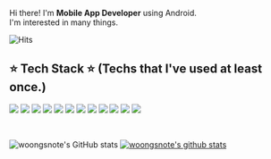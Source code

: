 
Hi there! I'm **Mobile App Developer** using Android.
<br/>
I'm interested in many things.

![Hits](https://hits.seeyoufarm.com/api/count/incr/badge.svg?url=https%3A%2F%2Fgithub.com%2Fwoongsnote&count_bg=%233DC83D&title_bg=%232261EB&icon=android.svg&icon_color=%23E7E7E7&title=hits&edge_flat=false)
  
## ⭐ Tech Stack ⭐ (Techs that I've used at least once.) 

<p>
  <img src="https://img.shields.io/badge/Android-3DDC84?style=for-the-badge&logo=Android&logoColor=white"/>
  <img src="https://img.shields.io/badge/KOTLIN-000000?style=for-the-badge&logo=kotlin&logoColor=white"> 
  <img src="https://img.shields.io/badge/JAVA-007396?style=for-the-badge&logo=java&logoColor=white">
  
  <img src="https://img.shields.io/badge/html-E34F26?style=for-the-badge&logo=html5&logoColor=white"> 
  <img src="https://img.shields.io/badge/css-1572B6?style=for-the-badge&logo=css3&logoColor=white"> 
  <img src="https://img.shields.io/badge/JavaScript-F7DF1E?style=for-the-badge&logo=JavaScript&logoColor=white"/> 
    <img src="https://img.shields.io/badge/bootstrap-7952B3?style=for-the-badge&logo=bootstrap&logoColor=white">
  <img src="https://img.shields.io/badge/jquery-0769AD?style=for-the-badge&logo=jquery&logoColor=white">
  <img src="https://img.shields.io/badge/react-61DAFB?style=for-the-badge&logo=react&logoColor=black">
  
  <img src="https://img.shields.io/badge/MongoDB-47A248?style=for-the-badge&logo=MongoDB&logoColor=white"/> 
  <img src="https://img.shields.io/badge/Amazon AWS-232F3E?style=for-the-badge&logo=Amazon%20AWS&logoColor=white"/>
  <img src="https://img.shields.io/badge/github-181717?style=for-the-badge&logo=github&logoColor=white"> 

</p>
<br/>

![woongsnote's GitHub stats](https://github-readme-stats.vercel.app/api?username=woongsnote&hide=stars&show_icons=true&theme=default)
[![woongsnote's github stats](https://github-readme-stats.vercel.app/api/top-langs/?username=woongsnote&hide=typescript&show_icons=true&hide_border=true&title_color=004386&icon_color=004386&layout=compact)](https://github.com/woongsnote)

